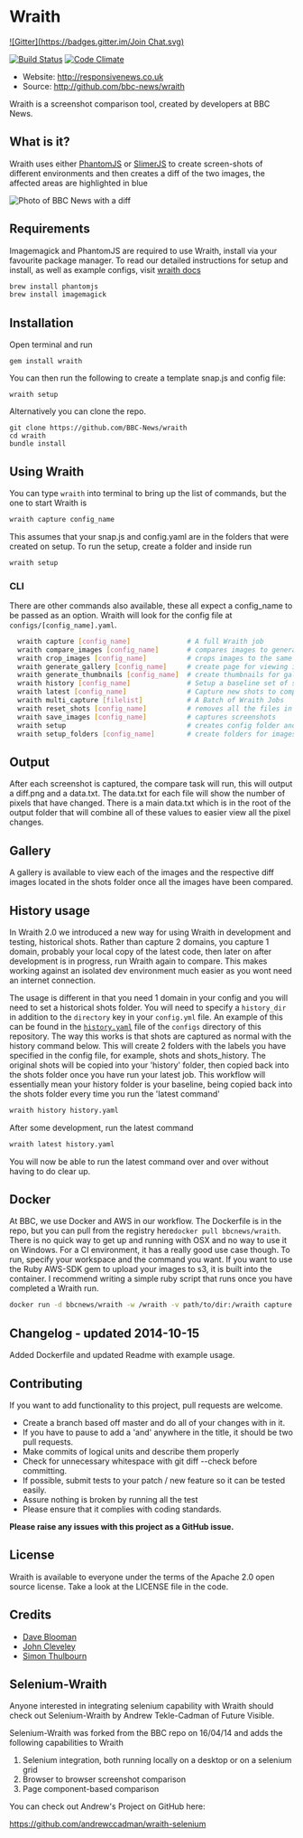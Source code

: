 # Wraith
[![Gitter](https://badges.gitter.im/Join Chat.svg)](https://gitter.im/JakeChampion/wraith?utm_source=badge&utm_medium=badge&utm_campaign=pr-badge&utm_content=badge)

[![Build Status](https://secure.travis-ci.org/BBC-News/wraith.png?branch=master)](http://travis-ci.org/BBC-News/wraith)
[![Code Climate](https://codeclimate.com/github/BBC-News/wraith.png)](https://codeclimate.com/github/BBC-News/wraith)

 * Website: http://responsivenews.co.uk
 * Source: http://github.com/bbc-news/wraith

Wraith is a screenshot comparison tool, created by developers at BBC News.


## What is it?

Wraith uses either [PhantomJS](http://phantomjs.org) or
[SlimerJS](http://slimerjs.org) to create screen-shots of different environments
and then creates a diff of the two images, the affected areas are highlighted in
blue

![Photo of BBC News with a
diff](http://bbc-news.github.io/wraith/img/320_diff.png)


## Requirements

Imagemagick and PhantomJS are required to use Wraith, install via your favourite package manager.  To read our detailed instructions for setup and install, as well as example configs, visit [wraith docs](http://bbc-news.github.io/wraith/index.html)

```sh
brew install phantomjs  
brew install imagemagick
```

## Installation

Open terminal and run

    gem install wraith

You can then run the following to create a template snap.js and config file:

    wraith setup

Alternatively you can clone the repo.

    git clone https://github.com/BBC-News/wraith
    cd wraith
    bundle install

## Using Wraith
You can type `wraith` into terminal to bring up the list of commands, but the one to start Wraith is

```sh
wraith capture config_name
```

This assumes that your snap.js and config.yaml are in the folders that were created on setup. To run the setup, create a folder and inside run

```sh
wraith setup
```

### CLI

There are other commands also available, these all expect a config_name to be passed as an option. Wraith will look for the config file at `configs/[config_name].yaml`.  

```sh
  wraith capture [config_name]              # A full Wraith job
  wraith compare_images [config_name]       # compares images to generate diffs
  wraith crop_images [config_name]          # crops images to the same height
  wraith generate_gallery [config_name]     # create page for viewing images
  wraith generate_thumbnails [config_name]  # create thumbnails for gallery
  wraith history [config_name]              # Setup a baseline set of shots
  wraith latest [config_name]               # Capture new shots to compare with baseline
  wraith multi_capture [filelist]           # A Batch of Wraith Jobs
  wraith reset_shots [config_name]          # removes all the files in the shots folder
  wraith save_images [config_name]          # captures screenshots
  wraith setup                              # creates config folder and default config
  wraith setup_folders [config_name]        # create folders for images
```

## Output

After each screenshot is captured, the compare task will run, this will output a diff.png and a data.txt.  The data.txt for each file will show the number of pixels that have changed.  There is a main data.txt which is in the root of the output folder that will combine all of these values to easier view all the pixel changes.

## Gallery

A gallery is available to view each of the images and the respective diff images located in the shots folder once all the images have been compared.

## History usage

In Wraith 2.0 we introduced a new way for using Wraith in development and testing, historical shots.  Rather than capture 2 domains, you capture 1 domain, probably your local copy of the latest code, then later on after development is in progress, run Wraith again to compare.  This makes working against an isolated dev environment much easier as you wont need an internet connection.  

The usage is different in that you need 1 domain in your config and you will need to set a historical shots folder.  You will need to specify a `history_dir` in addition to the `directory` key in your `config.yml` file. An example of this can be found in the [`history.yaml`](https://github.com/BBC-News/wraith/blob/31406956bfc465d087f1d40304630e18dc0f857e/configs/history.yaml#L9-L11) file of the `configs` directory of this repository.  The way this works is that shots are captured as normal with the history command below.  This will create 2 folders with the labels you have specified in the config file, for example, shots and shots_history.  The original shots will be copied into your 'history' folder, then copied back into the shots folder once you have run your latest job.  This workflow will essentially mean your history folder is your baseline, being copied back into the shots folder every time you run the 'latest command'

```sh
wraith history history.yaml
```
After some development, run the latest command
```sh
wraith latest history.yaml
```
You will now be able to run the latest command over and over without having to do clear up.

## Docker
At BBC, we use Docker and AWS in our workflow.  The Dockerfile is in the repo, but you can pull from the registry here`docker pull bbcnews/wraith`.  There is no quick way to get up and running with OSX and no way to use it on Windows.  For a CI environment, it has a really good use case though.  To run, specify your workspace and the command you want.  If you want to use the Ruby AWS-SDK gem to upload your images to s3, it is built into the container.  I recommend writing a simple ruby script that runs once you have completed a Wraith run.

```sh
docker run -d bbcnews/wraith -w /wraith -v path/to/dir:/wraith capture configs/config.yaml
```

## Changelog - updated 2014-10-15
Added Dockerfile and updated Readme with example usage.

## Contributing

If you want to add functionality to this project, pull requests are welcome.

 * Create a branch based off master and do all of your changes with in it.
 * If you have to pause to add a 'and' anywhere in the title, it should be two pull requests.
 * Make commits of logical units and describe them properly
 * Check for unnecessary whitespace with git diff --check before committing.
 * If possible, submit tests to your patch / new feature so it can be tested easily.
 * Assure nothing is broken by running all the test
 * Please ensure that it complies with coding standards.

**Please raise any issues with this project as a GitHub issue.**

## License

Wraith is available to everyone under the terms of the Apache 2.0 open source license.
Take a look at the LICENSE file in the code.

## Credits

 * [Dave Blooman](http://twitter.com/dblooman)
 * [John Cleveley](http://twitter.com/jcleveley)
 * [Simon Thulbourn](http://twitter.com/sthulbourn)

## Selenium-Wraith

Anyone interested in integrating selenium capability with Wraith should check out
Selenium-Wraith by Andrew Tekle-Cadman of Future Visible.

Selenium-Wraith was forked from the BBC repo on 16/04/14 and adds the following capabilities to Wraith

1. Selenium integration, both running locally on a desktop or on a selenium grid
2. Browser to browser screenshot comparison
3. Page component-based comparison

You can check out Andrew's Project on GitHub here:

https://github.com/andrewccadman/wraith-selenium
